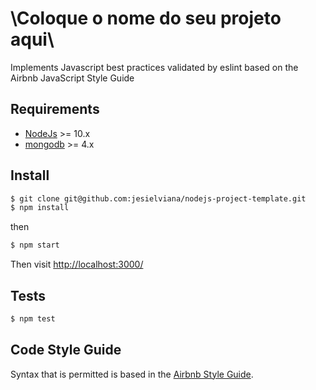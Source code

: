 # \\Coloque o nome do seu projeto aqui\\


Implements Javascript best practices validated by eslint based on the Airbnb JavaScript Style Guide

## Requirements

* [NodeJs](http://nodejs.org) >= 10.x 
* [mongodb](http://mongodb.org) >= 4.x

## Install

```sh
$ git clone git@github.com:jesielviana/nodejs-project-template.git
$ npm install
```

then

```sh
$ npm start
```

Then visit [http://localhost:3000/](http://localhost:3000/)

## Tests

```sh
$ npm test
```

## Code Style Guide

Syntax that is permitted is based in the [Airbnb Style Guide](https://github.com/jesielviana/javascript-style-guide-for-nodejs).



